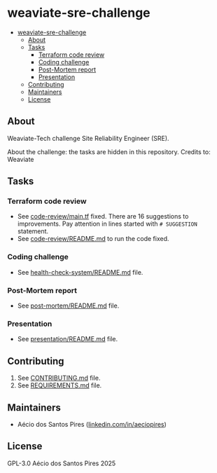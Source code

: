 # weaviate-sre-challenge

<!-- TOC -->

- [weaviate-sre-challenge](#weaviate-sre-challenge)
  - [About](#about)
  - [Tasks](#tasks)
    - [Terraform code review](#terraform-code-review)
    - [Coding challenge](#coding-challenge)
    - [Post-Mortem report](#post-mortem-report)
    - [Presentation](#presentation)
  - [Contributing](#contributing)
  - [Maintainers](#maintainers)
  - [License](#license)

<!-- TOC -->

## About

Weaviate-Tech challenge Site Reliability Engineer (SRE). 

About the challenge: the tasks are hidden in this repository. Credits to: Weaviate

## Tasks

### Terraform code review

- See [code-review/main.tf](code-review/main.tf) fixed. There are 16 suggestions to improvements. Pay attention in lines started with ``# SUGGESTION`` statement.
- See [code-review/README.md](code-review/README.md) to run the code fixed.

### Coding challenge

- See [health-check-system/README.md](health-check-system/README.md) file.

### Post-Mortem report

- See [post-mortem/README.md](post-mortem/README.md) file.

### Presentation

- See [presentation/README.md](presentation/README.md) file.

## Contributing

1. See [CONTRIBUTING.md](CONTRIBUTING.md) file.
2. See [REQUIREMENTS.md](REQUIREMENTS.md) file.

## Maintainers

- Aécio dos Santos Pires ([linkedin.com/in/aeciopires](https://www.linkedin.com/in/aeciopires))

## License

GPL-3.0 Aécio dos Santos Pires 2025
